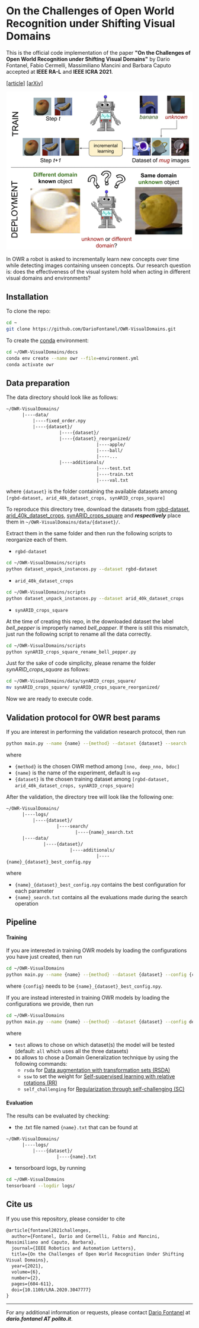 # On the Challenges of Open World Recognition under Shifting Visual Domains

This is the official code implementation of the paper **"On the Challenges of Open World 
Recognition under Shifting Visual Domains"** by Dario Fontanel, Fabio Cermelli, Massimiliano
 Mancini and Barbara Caputo accepted at **IEEE RA-L** and **IEEE ICRA 2021**.

[[article]](https://ieeexplore.ieee.org/abstract/document/9309407)
[[arXiv]](https://arxiv.org/abs/2107.04461)

![teaser](docs/teaser.png)

In OWR a robot is asked to incrementally learn new concepts over time while detecting images
 containing unseen concepts. Our research question is: does the effectiveness of the visual
  system hold when acting in different visual domains and environments?

## Installation
To clone the repo:
```bash
cd ~
git clone https://github.com/DarioFontanel/OWR-VisualDomains.git
```

To create the [conda](https://docs.conda.io/en/latest/miniconda.html) environment:
```bash
cd ~/OWR-VisualDomains/docs
conda env create --name owr --file=environment.yml
conda activate owr
```

## Data preparation
The data directory should look like as follows:

```
~/OWR-VisualDomains/
      |----data/
          |----fixed_order.npy
          |----{dataset}/
                    |----{dataset}/
                    |----{dataset}_reorganized/
                                  |----apple/
                                  |----ball/
                                  |----...
                    |----additionals/
                                  |----test.txt
                                  |----train.txt
                                  |----val.txt

```
where `{dataset}` is the folder containing the available datasets among `[rgbd-dataset, arid_40k_dataset_crops, synARID_crops_square]`

To reproduce this directory tree, download the datasets from 
[rgbd-dataset](https://rgbd-dataset.cs.washington.edu/dataset/rgbd-dataset/rgbd-dataset.tar), 
[arid_40k_dataset_crops](https://data.acin.tuwien.ac.at/index.php/s/N36WkX6FNQNDinX), 
[synARID_crops_square](https://data.acin.tuwien.ac.at/index.php/s/u4KuUVlUnkkzxhd)
and ***respectively*** place them in `~/OWR-VisualDomains/data/{dataset}/`.

Extract them in the same folder and then run the following scripts to reorganize each of them.
* `rgbd-dataset`

```bash
cd ~/OWR-VisualDomains/scripts
python dataset_unpack_instances.py --dataset rgbd-dataset
``` 

* `arid_40k_dataset_crops`
```bash
cd ~/OWR-VisualDomains/scripts
python dataset_unpack_instances.py --dataset arid_40k_dataset_crops
```

* `synARID_crops_square`

At the time of creating this repo, in the downloaded dataset the label *bell_pepper* is improperly named *bell_papper*. 
If there is still this mismatch, just run the following script to rename all the data correctly.   
```bash
cd ~/OWR-VisualDomains/scripts
python synARID_crops_square_rename_bell_pepper.py
```

Just for the sake of code simplicity, please rename the folder *synARID_crops_square* as follows:
```bash
cd ~/OWR-VisualDomains/data/synARID_crops_square/
mv synARID_crops_square/ synARID_crops_square_reorganized/
``` 

Now we are ready to execute code.

## Validation protocol for OWR best params
If you are interest in performing the validation research protocol, then run
```bash
python main.py --name {name} --{method} --dataset {dataset} --search
```

where 
* `{method}` is the chosen OWR method among `[nno, deep_nno, bdoc]`
* `{name}` is the name of the experiment, default is `exp`
* `{dataset}` is the chosen training dataset among `[rgbd-dataset, arid_40k_dataset_crops, synARID_crops_square]`

After the validation, the directory tree will look like the following one:
```
~/OWR-VisualDomains/
      |----logs/
          |----{dataset}/
                   |----search/
                          |----{name}_search.txt
      |----data/
              |----{dataset}/
                        |----additionals/
                                  |----{name}_{dataset}_best_config.npy
```
where 
* `{name}_{dataset}_best_config.npy` contains the best configuration for each parameter
* `{name}_search.txt` contains all the evaluations made during the search operation
 
## Pipeline
#### Training
If you are interested in training OWR models by loading the configurations you have just created, then run
```bash
cd ~/OWR-VisualDomains
python main.py --name {name} --{method} --dataset {dataset} --config {config} --test {test} --{DG}
```

where `{config}` needs to be `{name}_{dataset}_best_config.npy`.

If you are instead interested in training OWR models by loading the configurations we provide, then run
```bash
cd ~/OWR-VisualDomains
python main.py --name {name} --{method} --dataset {dataset} --config default --test {test} --{DG}
```
where
* `test` allows to chose on which dataset(s) the model will be tested (default: `all` which uses all the three datasets)
* `DG` allows to chose a Domain Generalization technique by using the following commands:
    * `rsda` for [Data augmentation with transformation sets (RSDA)](https://openaccess.thecvf.com/content_ICCV_2019/papers/Volpi_Addressing_Model_Vulnerability_to_Distributional_Shifts_Over_Image_Transformation_Sets_ICCV_2019_paper.pdf)
    * `ssw` to set the weight for [Self-supervised learning with relative rotations (RR)](https://www.ecva.net/papers/eccv_2020/papers_ECCV/papers/123610409.pdf)
    * `self_challenging` for [Regularization through self-challenging (SC)](https://arxiv.org/pdf/2007.02454.pdf)   
    
#### Evaluation
The results can be evaluated by checking:
* the .txt file named `{name}.txt` that can be found at 
```
~/OWR-VisualDomains/
      |----logs/
          |----{dataset}/
                   |----{name}.txt  
```
* tensorboard logs, by running
```bash
cd ~/OWR-VisualDomains
tensorboard --logdir logs/
```


## Cite us
If you use this repository, please consider to cite

```
@article{fontanel2021challenges,
  author={Fontanel, Dario and Cermelli, Fabio and Mancini, Massimiliano and Caputo, Barbara},
  journal={IEEE Robotics and Automation Letters},
  title={On the Challenges of Open World Recognition Under Shifting Visual Domains},
  year={2021},
  volume={6},
  number={2},
  pages={604-611},
  doi={10.1109/LRA.2020.3047777}
}
```

___
For any additional information or requests, please contact [Dario Fontanel](mailto:dario.fontanel@polito.it) at ***dario.fontanel AT polito.it***.
